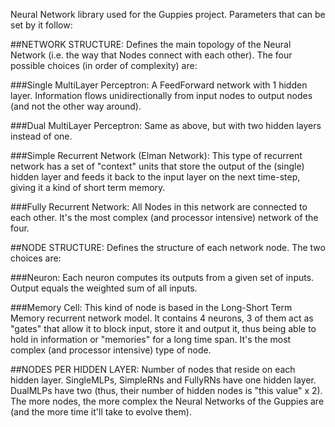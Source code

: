 Neural Network library used for the Guppies project. Parameters that can be set
by it follow:

##NETWORK STRUCTURE:
Defines the main topology of the Neural Network (i.e. the way that Nodes
connect with each other). The four possible choices (in order of
complexity) are:

###Single MultiLayer Perceptron:
A FeedForward network with 1 hidden layer. Information flows
unidirectionally from input nodes to output nodes (and not the
other way around).

###Dual MultiLayer Perceptron:
Same as above, but with two hidden layers instead of one.

###Simple Recurrent Network (Elman Network):
This type of recurrent network has a set of "context" units that
store the output of the (single) hidden layer and feeds it back
to the input layer on the next time-step, giving it a kind of
short term memory.

###Fully Recurrent Network:
All Nodes in this network are connected to each other. It's the
most complex (and processor intensive) network of the four.

##NODE STRUCTURE:
Defines the structure of each network node. The two choices are:

###Neuron:
Each neuron computes its outputs from a given set of inputs. Output
equals the weighted sum of all inputs.

###Memory Cell:
This kind of node is based in the Long-Short Term Memory recurrent
network model. It contains 4 neurons, 3 of them act as "gates" that
allow it to block input, store it and output it, thus being able to
hold in information or "memories" for a long time span. It's the
most complex (and processor intensive) type of node.

##NODES PER HIDDEN LAYER:
Number of nodes that reside on each hidden layer. SingleMLPs, SimpleRNs and
FullyRNs have one hidden layer. DualMLPs have two (thus, their number of
hidden nodes is "this value" x 2). The more nodes, the more complex the
Neural Networks of the Guppies are (and the more time it'll take to evolve
them).